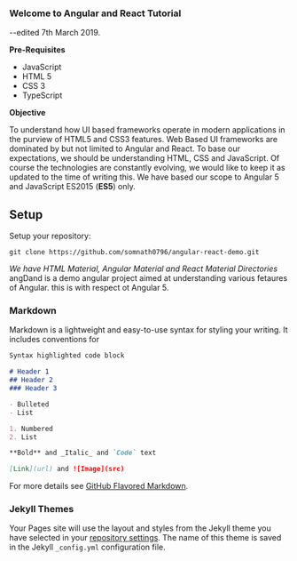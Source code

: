### Welcome to Angular and React Tutorial
--edited 7th March 2019.

**Pre-Requisites**
- JavaScript
- HTML 5
- CSS 3
- TypeScript

**Objective**

To understand how UI based frameworks operate in modern applications in the purview of HTML5 and CSS3 features. Web Based UI frameworks are dominated by but not limited to Angular and React. To base our expectations, we should be understanding HTML, CSS and JavaScript. Of course the technologies are constantly evolving, we would like to keep it as updated to the time of writing this. We have based our scope to Angular 5 and JavaScript ES2015 (**ES5**) only.


## Setup
Setup your repository:

```git clone https://github.com/somnath0796/angular-react-demo.git```

_We have HTML Material, Angular Material and React Material Directories_
angDand is a demo angular project aimed at understanding various fetaures of Angular. this is with respect ot Angular 5.

### Markdown

Markdown is a lightweight and easy-to-use syntax for styling your writing. It includes conventions for

```markdown
Syntax highlighted code block

# Header 1
## Header 2
### Header 3

- Bulleted
- List

1. Numbered
2. List

**Bold** and _Italic_ and `Code` text

[Link](url) and ![Image](src)
```

For more details see [GitHub Flavored Markdown](https://guides.github.com/features/mastering-markdown/).

### Jekyll Themes

Your Pages site will use the layout and styles from the Jekyll theme you have selected in your [repository settings](https://github.com/somnath0796/angular-react-demo/settings). The name of this theme is saved in the Jekyll `_config.yml` configuration file.



